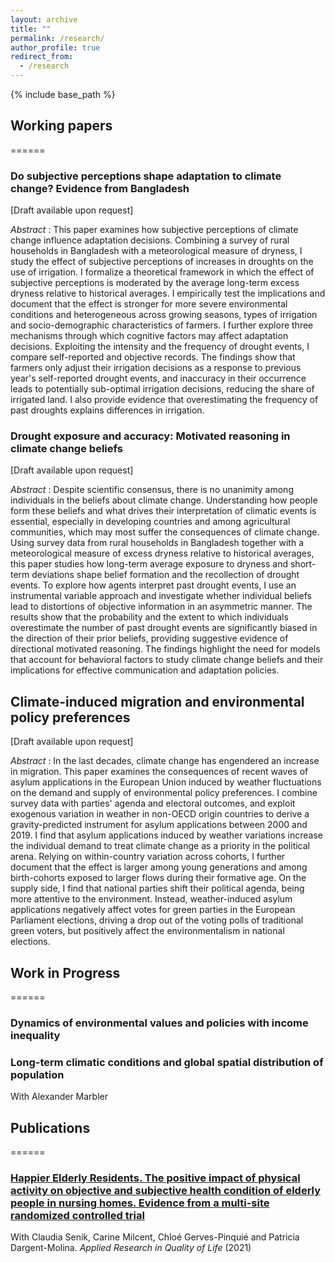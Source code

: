 ```yaml
---
layout: archive
title: ""
permalink: /research/
author_profile: true
redirect_from:
  - /research
---
```


{% include base_path %}


## Working papers
======

### Do subjective perceptions shape adaptation to climate change? Evidence from Bangladesh
[Draft available upon request]

_Abstract_ : This paper examines how subjective perceptions of climate change influence adaptation decisions. Combining a survey of rural households in Bangladesh with a meteorological measure of dryness, I study the effect of subjective perceptions of increases in droughts on the use of irrigation. I formalize a theoretical framework in which the effect of subjective perceptions is moderated by the average long-term excess dryness relative to historical averages. I empirically test the implications and document that the effect is stronger for more severe environmental conditions and heterogeneous across growing seasons, types of irrigation and socio-demographic characteristics of farmers. I further explore three mechanisms through which cognitive factors may affect adaptation decisions. Exploiting the intensity and the frequency of drought events, I compare self-reported and objective records. The findings show that farmers only adjust their irrigation decisions as a response to previous year's self-reported drought events, and inaccuracy in their occurrence leads to potentially sub-optimal irrigation decisions, reducing the share of irrigated land. I also provide evidence that overestimating the frequency of past droughts explains differences in irrigation.

### Drought exposure and accuracy: Motivated reasoning in climate change beliefs
[Draft available upon request]

_Abstract_ : Despite scientific consensus, there is no unanimity among individuals in the beliefs about climate change. Understanding how people form these beliefs and what drives their interpretation of climatic events is essential, especially in developing countries and among agricultural communities, which may most suffer the consequences of climate change. Using survey data from rural households in Bangladesh together with a meteorological measure of excess dryness relative to historical averages, this paper studies how long-term average exposure to dryness and short-term deviations shape belief formation and the recollection of drought events. To explore how agents interpret past drought events, I use an instrumental variable approach and investigate whether individual beliefs lead to distortions of objective information in an asymmetric manner. The results show that the probability and the extent to which individuals overestimate the number of past drought events are significantly biased in the direction of their prior beliefs, providing suggestive evidence of directional motivated reasoning. The findings highlight the need for models that account for behavioral factors to study climate change beliefs and their implications for effective communication and adaptation policies. 

## Climate-induced migration and environmental policy preferences
[Draft available upon request]

_Abstract_ : In the last decades, climate change has engendered an increase in migration. This paper examines the consequences of recent waves of asylum applications in the European Union induced by weather fluctuations on the demand and supply of environmental policy preferences. I combine survey data with parties' agenda and electoral outcomes, and exploit exogenous variation in weather in non-OECD origin countries to derive a gravity-predicted instrument for asylum applications between 2000 and 2019. I find that asylum applications induced by weather variations increase the individual demand to treat climate change as a priority in the political arena. Relying on within-country variation across cohorts, I further document that the effect is larger among young generations and among birth-cohorts exposed to larger flows during their formative age. On the supply side, I find that national parties shift their political agenda, being more attentive to the environment. Instead, weather-induced asylum applications negatively affect votes for green parties in the European Parliament elections, driving a drop out of the voting polls of traditional green voters, but positively affect the environmentalism in national elections.


## Work in Progress
======

### Dynamics of environmental values and policies with income inequality

### Long-term climatic conditions and global spatial distribution of population 
With Alexander Marbler


## Publications
======

### [Happier Elderly Residents. The positive impact of physical activity on objective and subjective health condition of elderly people in nursing homes. Evidence from a multi-site randomized controlled trial](https://link.springer.com/content/pdf/10.1007/s11482-021-09952-4.pdf)
With Claudia Senik, Carine Milcent, Chloé Gerves-Pinquié and Patricia Dargent-Molina. _Applied Research in Quality of Life_ (2021)
